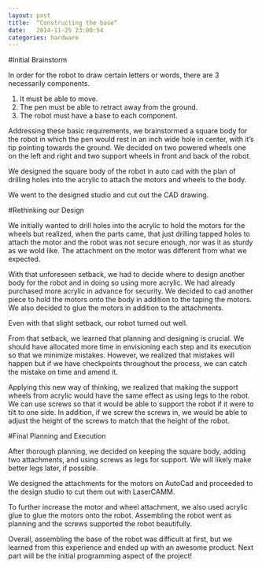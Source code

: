 ```yaml
---
layout: post
title:  “Constructing the base“
date:   2014-11-25 23:00:54
categories: hardware
---
```


#Initial Brainstorm

In order for the robot to draw certain letters or words, there are 3 necessarily components. 

1. It must be able to move.
2. The pen must be able to retract away from the ground.
3. The robot must have a base to each component. 

Addressing these basic requirements, we brainstormed a square body for the robot in which the pen would rest in an inch wide hole in center, with it’s tip pointing towards the ground. We decided on two powered wheels one on the left and right and two support wheels in front and back of the robot. 

We designed the square body of the robot in auto cad with the plan of drilling holes into the acrylic to attach the motors and wheels to the body.

We went to the designed studio and cut out the CAD drawing.

#Rethinking our Design

We initially wanted to drill holes into the acrylic to hold the motors for the wheels but realized, when the parts came, that just drilling tapped holes to attach the motor and the robot was not secure enough, nor was it as sturdy as we wold like. The attachment on the motor was different from what we expected.

With that unforeseen setback, we had to decide where to design another body for the robot and in doing so using more acrylic. We had already purchased more acrylic in advance for security. We decided to cad another piece to hold the motors onto the body in addition to the taping the motors. We also decided to glue the motors in addition to the attachments. 

Even with that slight setback, our robot turned out well. 

From that setback, we learned that planning and designing is crucial. We should have allocated more time in envisioning each step and its execution so that we minimize mistakes. However, we realized that mistakes will happen but if we have checkpoints throughout the process, we can catch the mistake on time and amend it. 

Applying this new way of thinking, we realized that making the support wheels from acrylic would have the same effect as using legs to the robot. We can use screws so that it would be able to support the robot if it were to tilt to one side. In addition, if we screw the screws in, we would be able to adjust the height of the screws to match that the height of the robot. 

#Final Planning and Execution

After thorough planning, we decided on keeping the square body, adding two attachments, and using screws as legs for support. We will likely make better legs later, if possible.

We designed the attachments for the motors on AutoCad and proceeded to the design studio to cut them out with LaserCAMM. 

To further increase the motor and wheel attachment, we also used acrylic glue to glue the motors onto the robot. Assembling the robot went as planning and the screws supported the robot beautifully. 

Overall, assembling the base of the robot was difficult at first, but we learned from this experience and ended up with an awesome product. Next part will be the initial programming aspect of the project!

